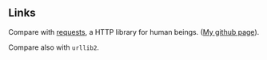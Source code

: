 ## Links

Compare with [requests](http://docs.python-requests.org/en/latest/index.html), a HTTP library for human beings. ([My github page](https://github.com/ReneNyffenegger/about-python/tree/master/libraries/requests)).

Compare also with `urllib2`.
